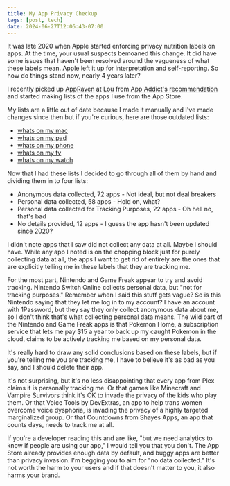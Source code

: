 ```yaml
---
title: My App Privacy Checkup
tags: [post, tech]
date: 2024-06-27T12:06:43-07:00
---
```


It was late 2020 when Apple started enforcing privacy nutrition labels on apps. At the time, your usual suspects bemoaned this change. It did have some issues that haven't been resolved around the vagueness of what these labels mean. Apple left it up for interpretation and self-reporting. So how do things stand now, nearly 4 years later?

I recently picked up [AppRaven](https://appraven.net) at [Lou](https://amerpie.lol) from [App Addict's recommendation](https://apps.louplummer.lol/post/appraven-apps-gone-free-and-more) and started making lists of the apps I use from the App Store.

My lists are a little out of date because I made it manually and I've made changes since then but if you're curious, here are those outdated lists:

- [whats on my mac](https://appraven.net/collection/91489020)
- [whats on my pad](https://appraven.net/collection/91329554)
- [whats on my phone](https://appraven.net/collection/91216989)
- [whats on my tv](https://appraven.net/collection/91488810)
- [whats on my watch](https://appraven.net/collection/91328880)

Now that I had these lists I decided to go through all of them by hand and dividing them in to four lists:

- Anonymous data collected, 72 apps - Not ideal, but not deal breakers
- Personal data collected, 58 apps - Hold on, what?
- Personal data collected for Tracking Purposes, 22 apps - Oh hell no, that's bad
- No details provided, 12 apps - I guess the app hasn't been updated since 2020?

I didn't note apps that I saw did not collect any data at all. Maybe I should have. While any app I noted is on the chopping block just for purely collecting data at all, the apps I want to get rid of entirely are the ones that are explicitly telling me in these labels that they are tracking me.

For the most part, Nintendo and Game Freak appear to try and avoid tracking. Nintendo Switch Online collects personal data, but "not for tracking purposes." Remember when I said this stuff gets vague? So is this Nintendo saying that they let me log in to my account? I have an account with 1Password, but they say they only collect anonymous data about me, so I don't think that's what collecting personal data means. The wild part of the Nintendo and Game Freak apps is that Pokemon Home, a subscription service that lets me pay $15 a year to back up my caught Pokemon in the cloud, claims to be actively tracking me based on my personal data.

It's really hard to draw any solid conclusions based on these labels, but if you're telling me you are tracking me, I have to believe it's as bad as you say, and I should delete their app.

It's not surprising, but it's no less disappointing that every app from Plex claims it is personally tracking me. Or that games like Minecraft and Vampire Survivors think it's OK to invade the privacy of the kids who play them. Or that Voice Tools by DevExtras, an app to help trans women overcome voice dysphoria, is invading the privacy of a highly targeted marginalized group. Or that Countdowns from Shayes Apps, an app that counts days, needs to track me at all.

If you're a developer reading this and are like, "but we need analytics to know if people are using our app," I would tell you that you don't. The App Store already provides enough data by default, and buggy apps are better than privacy invasion. I'm begging you to aim for "no data collected." It's not worth the harm to your users and if that doesn't matter to you, it also harms your brand.
